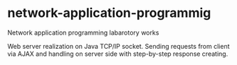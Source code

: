 # network-application-programmig
Network application programming labarotory works

Web server realization on Java TCP/IP socket. Sending requests from client via AJAX and handling on server side with step-by-step response creating.
